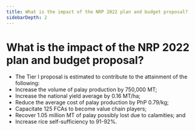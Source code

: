 ```yaml
---
title: What is the impact of the NRP 2022 plan and budget proposal?
sidebarDepth: 2
---
```


# What is the impact of the NRP 2022 plan and budget proposal?


 - The Tier I proposal is estimated to contribute to the attainment of the following:
 - Increase the volume of palay production by 750,000 MT;
 - Increase the national yield average by 0.16 MT/ha;
 - Reduce the average cost of palay production by PhP 0.79/kg;
 - Capacitate 125 FCAs to become value chain players;
 - Recover 1.05 million MT of palay possibly lost due to calamities; and
 - Increase rice self-sufficiency to 91-92%.
